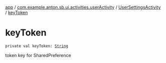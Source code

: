 [app](../../index.md) / [com.example.anton.sb.ui.activities.userActivity](../index.md) / [UserSettingsActivity](index.md) / [keyToken](./key-token.md)

# keyToken

`private val keyToken: `[`String`](https://kotlinlang.org/api/latest/jvm/stdlib/kotlin/-string/index.html)

token key for SharedPreference

